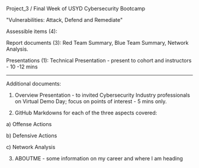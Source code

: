 Project_3 / Final Week of USYD Cybersecurity Bootcamp

"Vulnerabilities: Attack, Defend and Remediate" 

Assessible items (4): 

Report documents (3): Red Team Summary, Blue Team Summary, Network Analysis.

Presentations (1): Technical Presentation - present to cohort and instructors - 10 -12 mins

_____________________________________________________________________________________________________________________________________________________________

Additional documents:

1. Overview Presentation - to invited Cybersecurity Industry professionals on Virtual Demo Day; focus on points of interest - 5 mins only.

2. GitHub Markdowns for each of the three aspects covered:

a) Offense Actions

b) Defensive Actions

c) Network Analysis

3. ABOUTME - some information on my career and where I am heading








